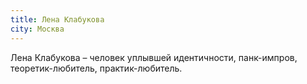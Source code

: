 ```yaml
---
title: Лена Клабукова
city: Москва
---
```


Лена Клабукова – человек уплывшей идентичности, панк-импров, теоретик-любитель, практик-любитель.
